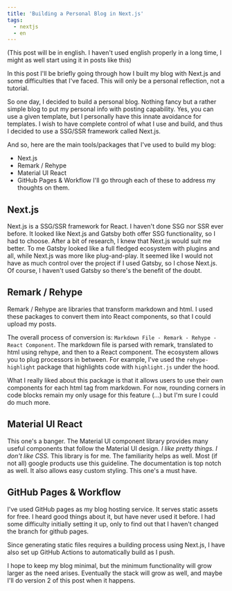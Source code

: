 ```yaml
---
title: 'Building a Personal Blog in Next.js'
tags:
  - nextjs
  - en
---
```


(This post will be in english. I haven't used english properly in a long time, I might as well start using it in posts like this)

In this post I'll be briefly going through how I built my blog with Next.js and some difficulties that I've faced. This will only be a personal reflection, not a tutorial.

So one day, I decided to build a personal blog. Nothing fancy but a rather simple blog to put my personal info with posting capability. Yes, you can use a given template, but I personally have this innate avoidance for templates. I wish to have complete control of what I use and build, and thus I decided to use a SSG/SSR framework called Next.js.

And so, here are the main tools/packages that I've used to build my blog:

- Next.js
- Remark / Rehype
- Material UI React
- GitHub Pages & Workflow
  I'll go through each of these to address my thoughts on them.

## Next.js

Next.js is a SSG/SSR framework for React. I haven't done SSG nor SSR ever before. It looked like Next.js and Gatsby both offer SSG functionality, so I had to choose. After a bit of research, I knew that Next.js would suit me better. To me Gatsby looked like a full fledged ecosystem with plugins and all, while Next.js was more like plug-and-play. It seemed like I would not have as much control over the project if I used Gatsby, so I chose Next.js. Of course, I haven't used Gatsby so there's the benefit of the doubt.

## Remark / Rehype

Remark / Rehype are libraries that transform markdown and html. I used these packages to convert them into React components, so that I could upload my posts.

The overall process of conversion is: `Markdown File - Remark - Rehype - React Component`. The markdown file is parsed with remark, translated to html using rehype, and then to a React component. The ecosystem allows you to plug processors in between. For example, I've used the `rehype-highlight` package that highlights code with `highlight.js` under the hood.

What I really liked about this package is that it allows users to use their own components for each html tag from markdown. For now, rounding corners in code blocks remain my only usage for this feature (...) but I'm sure I could do much more.

## Material UI React

This one's a banger. The Material UI component library provides many useful components that follow the Material UI design. _I like pretty things. I don't like CSS._ This library is for me. The familiarity helps as well. Most (if not all) google products use this guideline. The documentation is top notch as well. It also allows easy custom styling. This one's a must have.

## GitHub Pages & Workflow

I've used GitHub pages as my blog hosting service. It serves static assets for free. I heard good things about it, but have never used it before. I had some difficulty initially setting it up, only to find out that I haven't changed the branch for github pages.

Since generating static files requires a building process using Next.js, I have also set up GitHub Actions to automatically build as I push.

I hope to keep my blog minimal, but the minimum functionality will grow larger as the need arises. Eventually the stack will grow as well, and maybe I'll do version 2 of this post when it happens.
